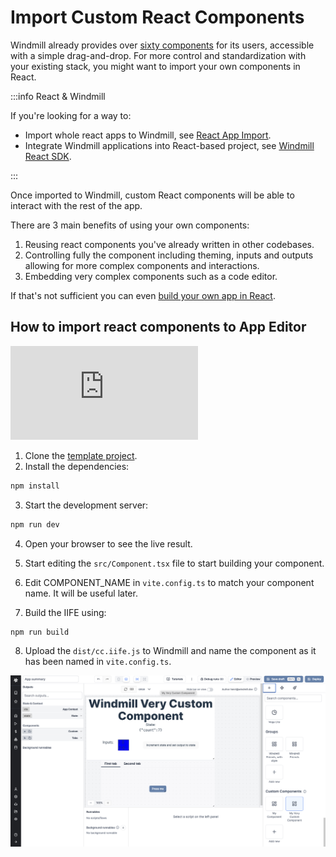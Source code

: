 # Import Custom React Components

Windmill already provides over [sixty components](./4_app_configuration_settings/1_app_component_library.mdx) for its users, accessible with a simple drag-and-drop. For more control and standardization with your existing stack, you might want to import your own components in React.

:::info React & Windmill

If you're looking for a way to:

- Import whole react apps to Windmill, see [React App Import](../react_vue_svelte_apps/react.md).
- Integrate Windmill applications into React-based project, see [Windmill React SDK](../misc/15_react_sdk/index.md).

:::

Once imported to Windmill, custom React components will be able to interact with the rest of the app.

There are 3 main benefits of using your own components:

1. Reusing react components you've already written in other codebases.
2. Controlling fully the component including theming, inputs and outputs allowing for more complex components and interactions.
3. Embedding very complex components such as a code editor.

If that's not sufficient you can even [build your own app in React](../react_vue_svelte_apps/react.md).

## How to import react components to App Editor

<iframe
	style={{ aspectRatio: '16/9' }}
	src="https://www.youtube.com/embed/LO83BKAe6zg?vq=hd1080"
	title="YouTube video player"
	frameBorder="0"
	allow="accelerometer; autoplay; clipboard-write; encrypted-media; gyroscope; picture-in-picture; web-share"
	allowFullScreen
	className="border-2 rounded-xl object-cover w-full dark:border-gray-800"
></iframe>

<br/>

1. Clone the [template project](https://github.com/windmill-labs/windmill-custom-component-template).
2. Install the dependencies:

```bash
npm install
```

3. Start the development server:

```bash
npm run dev
```

4. Open your browser to see the live result.

5. Start editing the `src/Component.tsx` file to start building your component.

6. Edit COMPONENT_NAME in `vite.config.ts` to match your component name. It will
   be useful later.

7. Build the IIFE using:

```bash
npm run build
```

8. Upload the `dist/cc.iife.js` to Windmill and name the component as it has been named in `vite.config.ts`.

![Custom component example](../../blog/2023-11-23-1-react-components/custom_example.png 'Custom component example')
